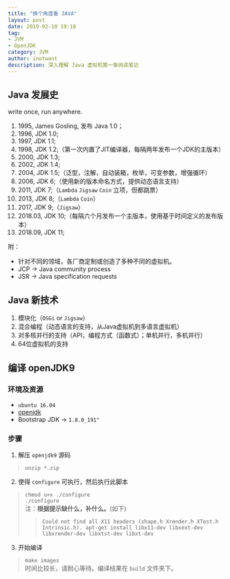 ```yaml
---
title: "换个角度看 JAVA"
layout: post
date: 2019-02-10 19:10
tag:
- JVM
- OpenJDK
category: JVM
author: inotwant
description: 深入理解 Java 虚拟机第一章阅读笔记
---
```


## Java 发展史

write once, run anywhere.

1. 1995, James Gosling, 发布 Java 1.0；
2. 1996, JDK 1.0;
3. 1997, JDK 1.1;
4. 1998, JDK 1.2;（第一次内置了JIT编译器，每隔两年发布一个JDK的主版本）
5. 2000, JDK 1.3;
6. 2002, JDK 1.4;
7. 2004, JDK 1.5;（泛型，注解，自动装箱，枚举，可变参数，增强循环）
8. 2006, JDK 6;（使用新的版本命名方式，提供动态语言支持）
9. 2011, JDK 7;（`Lambda` `Jigsaw` `Coin` 立项，但都跳票）
10. 2013, JDK 8;（`Lambda` `Coin`）
11. 2017, JDK 9;（`Jigsaw`）
12. 2018.03, JDK 10;（每隔六个月发布一个主版本，使用基于时间定义的发布版本）
13. 2018.09, JDK 11;

附：
- 针对不同的领域，各厂商定制或创造了多种不同的虚拟机。
- JCP -> Java community process 
- JSR -> Java specification requests

## Java 新技术

1. 模块化（`OSGi` or `Jigsaw`）
2. 混合编程（动态语言的支持，从Java虚拟机到多语言虚拟机）
3. 对多核并行的支持（API，编程方式（函数式）；单机并行，多机并行）
4. 64位虚拟机的支持

## 编译 openJDK9

### 环境及资源

- `ubuntu 16.04`
- [openjdk](https://github.com/unofficial-openjdk/openjdk)
- Bootstrap JDK -> `1.8.0_191"`

### 步骤

1. 解压 `openjdk9` 源码
> `unzip *.zip`
2. 使得 `configure` 可执行，然后执行此脚本
> `chmod u+x ./configure`  
> `./configure`  
> 注：**根据提示缺什么，补什么。**(如下)
>> `Could not find all X11 headers (shape.h Xrender.h XTest.h Intrinsic.h).
apt-get install libx11-dev libxext-dev libxrender-dev libxtst-dev libxt-dev`
3.  开始编译
> `make images`  
> 时间比较长，请耐心等待。编译结果在 `build` 文件夹下。
